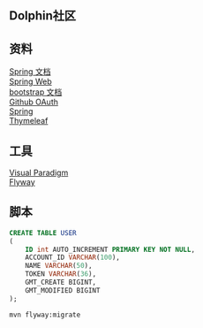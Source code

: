 ## Dolphin社区
  
  
  
## 资料
[Spring 文档](https://spring.io/guides/)  
[Spring Web](https://spring.io/guides/gs/serving-web-content/)  
[bootstrap 文档](https://v3.bootcss.com/getting-started/)  
[Github OAuth](https://developer.github.com/apps/building-oauth-apps/creating-an-oauth-app/)  
[Spring](https://docs.spring.io/spring-boot/docs/2.0.0.RC1/reference/htmlsingle/#boot-features-embedded-database-support)  
[Thymeleaf](https://www.thymeleaf.org/doc/tutorials/3.0/usingthymeleaf.html#setting-attribute-values)  


## 工具
[Visual Paradigm](https://www.visual-paradigm.com/cn/download/community.jsp?platform=macosx&arch=jre)  
[Flyway](https://flywaydb.org/getstarted/firststeps/maven)  


## 脚本
```sql
CREATE TABLE USER
(
    ID int AUTO_INCREMENT PRIMARY KEY NOT NULL,
    ACCOUNT_ID VARCHAR(100),
    NAME VARCHAR(50),
    TOKEN VARCHAR(36),
    GMT_CREATE BIGINT,
    GMT_MODIFIED BIGINT
);
```
```bash
mvn flyway:migrate
```